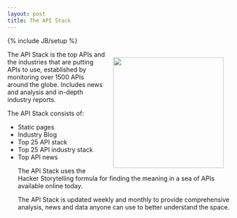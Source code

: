 ```yaml
---
layout: post
title: The API Stack
---
```

{% include JB/setup %}

<p><a href="http://theapistack.com"><img src="https://s3.amazonaws.com/kinlane-productions/hacker-storytelling/The-API-Stack-Screenshot.png" align="right" width="250" style="padding: 15px;" /></a></p>
<p>The API Stack is the top APIs and the industries that are putting APIs to use, established by monitoring over 1500 APIs around the globe.  Includes news and analysis and in-depth industry reports.</p>

<p>The API Stack consists of:</p>
<ul>
<li>Static pages</li>
<li>Industry Blog</li>
<li>Top 25 API stack</li>
<li>Top 25 API industry stack</li>
<li>Top API news</li>
</li>

<p>The API Stack uses the Hacker Storytelling formula for finding the meaning in a sea of APIs available online today.</p>

<p>The API Stack is updated weekly and monthly to provide comprehensive analysis, news and data anyone can use to better understand the space.</p>